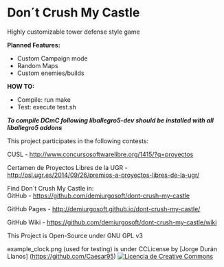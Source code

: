 Don´t Crush My Castle
=====================

Highly customizable tower defense style game

**Planned Features:**
 * Custom Campaign mode
 * Random Maps
 * Custom enemies/builds

**HOW TO:**
 * Compile: run make
 * Test: execute test.sh   

***To compile DCmC following liballegro5-dev should be installed with all liballegro5 addons***

This project participates in the following contests:

CUSL - http://www.concursosoftwarelibre.org/1415/?q=proyectos 

Certamen de Proyectos Libres de la UGR - http://osl.ugr.es/2014/09/26/premios-a-proyectos-libres-de-la-ugr/

Find Don´t Crush My Castle in:   
GitHub - https://github.com/demiurgosoft/dont-crush-my-castle

GitHub Pages - http://demiurgosoft.github.io/dont-crush-my-castle/

GitHub Wiki - https://github.com/demiurgosoft/dont-crush-my-castle/wiki

This Project is Open-Source under GNU GPL v3

example_clock.png (used for testing) is under CCLicense by [Jorge Durán Llanos] (https://github.com/Caesar95)
 <a rel="license" href="http://creativecommons.org/licenses/by-nc-sa/4.0/"><img alt="Licencia de Creative Commons" style="border-width:0" src="https://i.creativecommons.org/l/by-nc-sa/4.0/88x31.png" /></a>
